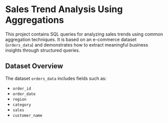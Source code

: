 # Sales Trend Analysis Using Aggregations

This project contains SQL queries for analyzing sales trends using common aggregation techniques. It is based on an e-commerce dataset (`orders_data`) and demonstrates how to extract meaningful business insights through structured queries.

##  Dataset Overview

The dataset `orders_data` includes fields such as:

- `order_id`
- `order_date`
- `region`
- `category`
- `sales`
- `customer_name`
